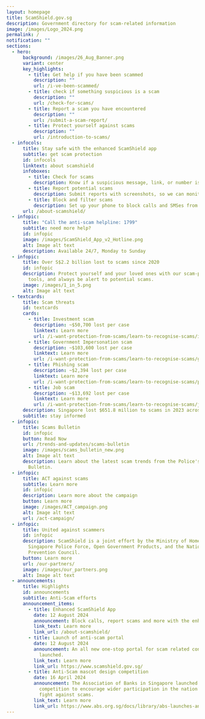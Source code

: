 ```yaml
---
layout: homepage
title: ScamShield.gov.sg
description: Government directory for scam-related information
image: /images/Logo_2024.png
permalink: /
notification: ""
sections:
  - hero:
      background: /images/26_Aug_Banner.png
      variant: center
      key_highlights:
        - title: Get help if you have been scammed
          description: ""
          url: /i-ve-been-scammed/
        - title: check if something suspicious is a scam
          description: ""
          url: /check-for-scams/
        - title: Report a scam you have encountered
          description: ""
          url: /submit-a-scam-report/
        - title: Protect yourself against scams
          description: ""
          url: /introduction-to-scams/
  - infocols:
      title: Stay safe with the enhanced ScamShield app
      subtitle: get scam protection
      id: infocols
      linktext: about scamshield
      infoboxes:
        - title: Check for scams
          description: Know if a suspicious message, link, or number is likely a scam
        - title: Report potential scams
          description: Submit reports with screenshots, so we can monitor them better
        - title: Block and filter scams
          description: Set up your phone to block calls and SMSes from scammers
      url: /about-scamshield/
  - infopic:
      title: "Call the anti-scam helpline: 1799"
      subtitle: need more help?
      id: infopic
      image: /images/ScamShield_App_v2_Hotline.png
      alt: Image alt text
      description: Available 24/7, Monday to Sunday
  - infopic:
      title: Over S$2.2 billion lost to scams since 2020
      id: infopic
      description: Protect yourself and your loved ones with our scam-prevention
        tools, and always be alert to potential scams.
      image: /images/1_in_5.png
      alt: Image alt text
  - textcards:
      title: Scam threats
      id: textcards
      cards:
        - title: Investment scam
          description: ~$50,700 lost per case
          linktext: Learn more
          url: /i-want-protection-from-scams/learn-to-recognise-scams/investment-scams/
        - title: Government Impersonation scam
          description: ~$103,600 lost per case
          linktext: Learn more
          url: /i-want-protection-from-scams/learn-to-recognise-scams/government-officials-impersonation-scams/
        - title: Phishing scam
          description: ~$2,394 lost per case
          linktext: Learn more
          url: /i-want-protection-from-scams/learn-to-recognise-scams/phishing-scams/
        - title: Job scam
          description: ~$13,692 lost per case
          linktext: Learn more
          url: /i-want-protection-from-scams/learn-to-recognise-scams/job-scams/
      description: Singapore lost $651.8 million to scams in 2023 across 50,376 cases
      subtitle: stay informed
  - infopic:
      title: Scams Bulletin
      id: infopic
      button: Read Now
      url: /trends-and-updates/scams-bulletin
      image: /images/scams_bulletin_new.png
      alt: Image alt text
      description: Learn about the latest scam trends from the Police's Monthly Scams
        Bulletin.
  - infopic:
      title: ACT against scams
      subtitle: Learn more
      id: infopic
      description: Learn more about the campaign
      button: Learn more
      image: /images/ACT_campaign.png
      alt: Image alt text
      url: /act-campaign/
  - infopic:
      title: United against scammers
      id: infopic
      description: ScamShield is a joint effort by the Ministry of Home Affairs, the
        Singapore Police Force, Open Government Products, and the National Crime
        Prevention Council.
      button: Learn more
      url: /our-partners/
      image: /images/our_partners.png
      alt: Image alt text
  - announcements:
      title: Highlights
      id: announcements
      subtitle: Anti-Scam efforts
      announcement_items:
        - title: Enhanced ScamShield App
          date: 12 August 2024
          announcement: Block calls, report scams and more with the enhanced ScamShield App.
          link_text: Learn more
          link_url: /about-scamshield/
        - title: Launch of anti-scam portal
          date: 12 August 2024
          announcement: An all new one-stop portal for scam related content has been
            launched.
          link_text: Learn more
          link_url: https://www.scamshield.gov.sg/
        - title: Anti-Scam mascot design competition
          date: 16 April 2024
          announcement: The Association of Banks in Singapore launched a mascot design
            competition to encourage wider participation in the nation’s ongoing
            fight against scams.
          link_text: Learn more
          link_url: https://www.abs.org.sg/docs/library/abs-launches-anti-scam-mascot-design-competition.pdf
---
```

